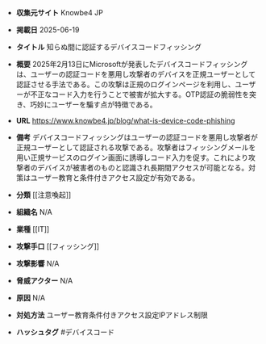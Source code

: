 - **収集元サイト**
Knowbe4 JP

- **掲載日**
2025-06-19

- **タイトル**
知らぬ間に認証するデバイスコードフィッシング

- **概要**
2025年2月13日にMicrosoftが発表したデバイスコードフィッシングは、ユーザーの認証コードを悪用し攻撃者のデバイスを正規ユーザーとして認証させる手法である。この攻撃は正規のログインページを利用し、ユーザーが不正なコード入力を行うことで被害が拡大する。OTP認証の脆弱性を突き、巧妙にユーザーを騙す点が特徴である。

- **URL**
https://www.knowbe4.jp/blog/what-is-device-code-phishing

- **備考**
デバイスコードフィッシングはユーザーの認証コードを悪用し攻撃者が正規ユーザーとして認証される攻撃である。攻撃者はフィッシングメールを用い正規サービスのログイン画面に誘導しコード入力を促す。これにより攻撃者のデバイスが被害者のものと認識され長期間アクセスが可能となる。対策はユーザー教育と条件付きアクセス設定が有効である。

- **分類**
[[注意喚起]]

- **組織名**
N/A

- **業種**
[[IT]]

- **攻撃手口**
[[フィッシング]]

- **攻撃影響**
N/A

- **脅威アクター**
N/A

- **原因**
N/A

- **対処方法**
ユーザー教育条件付きアクセス設定IPアドレス制限

- **ハッシュタグ**
#デバイスコード
